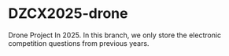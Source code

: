 # DZCX2025-drone
Drone Project In 2025.
In this branch, we only store the electronic competition questions from previous years.
